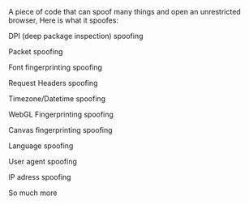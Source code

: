 A piece of code that can spoof many things and open an unrestricted browser, Here is what it spoofes:

DPI (deep package inspection) spoofing

Packet spoofing

Font fingerprinting spoofing

Request Headers spoofing

Timezone/Datetime spoofing

WebGL Fingerprinting spoofing

Canvas fingerprinting spoofing

Language spoofing

User agent spoofing

IP adress spoofing

So much more
